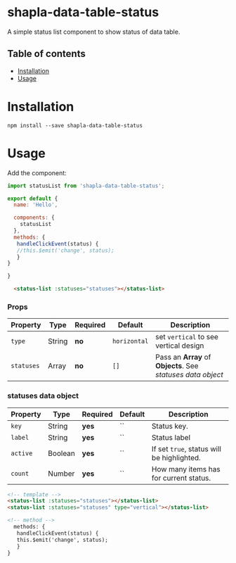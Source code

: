 # shapla-data-table-status
A simple status list component to show status of data table.

## Table of contents

- [Installation](#installation)
- [Usage](#usage)

# Installation

```
npm install --save shapla-data-table-status
```

# Usage
Add the component:

```js
import statusList from 'shapla-data-table-status';

export default {
  name: 'Hello',

  components: {
    statusList
  },
  methods: {
   handleClickEvent(status) {
   //this.$emit('change', status);
   }
}

}

```

```html
  <status-list :statuses="statuses"></status-list>

```

### Props
| Property      | Type      | Required  | Default       | Description                                                   |
|---------------|-----------|-----------|---------------|---------------------------------------------------------------|
| `type`        | String    | **no**    | `horizontal`  |set `vertical` to see vertical design                          |
| `statuses`    | Array     | **no**    |    `[]`       |Pass an **Array** of **Objects**. See _statuses data object_   |


### statuses data object
| Property      | Type      | Required  | Default   | Description                                   |
|---------------|-----------|-----------|-----------|-----------------------------------------------|
| `key`         | String    | **yes**   | ``        | Status key.                                   |
| `label`       | String    | **yes**   | ``        | Status label                                  |
| `active`      | Boolean   | **yes**   | ``        | If set `true`, status will be highlighted.    |
| `count`       | Number    | **yes**   | ``        | How many items has for current status.        |

```html
<!-- template -->
<status-list :statuses="statuses"></status-list>
<status-list :statuses="statuses" type="vertical"></status-list>

<!-- method -->
  methods: {
   handleClickEvent(status) {
   this.$emit('change', status);
   }
}

```
